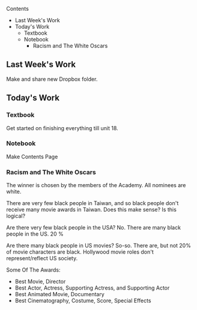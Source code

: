 ---
---

Contents
* Last Week's Work
* Today's Work
	* Textbook
	* Notebook
		* Racism and The White Oscars

## Last Week's Work
Make and share new Dropbox folder.

## Today's Work
### Textbook
Get started on finishing everything till unit 18.

### Notebook
Make Contents Page

### Racism and The White Oscars
The winner is chosen by the members of the Academy.
All nominees are white.

There are very few black people in Taiwan, and so black people don't receive many movie awards in Taiwan.
Does this make sense?
Is this logical?

Are there very few black people in the USA?
No. There are many black people in the US.
20 %

Are there many black people in US movies?
So-so. There are, but not 20% of movie characters are black.
Hollywood movie roles don't represent/reflect US society.




Some Of The Awards:
* Best Movie, Director
* Best Actor, Actress, Supporting Actress, and Supporting Actor
* Best Animated Movie, Documentary
* Best Cinematography, Costume, Score, Special Effects 




